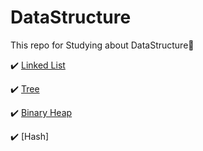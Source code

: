 # DataStructure

This repo for Studying about DataStructure📒

✔️ [Linked List](https://lin-ing-link.tistory.com/126)

✔️ [Tree](https://lin-ing-link.tistory.com/144)

✔️ [Binary Heap](https://lin-ing-link.tistory.com/152)

✔️ [Hash]

